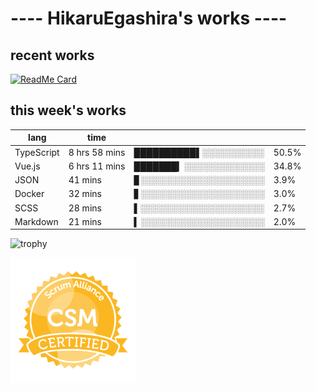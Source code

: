 # ---- HikaruEgashira's works ----

## recent works

[![ReadMe Card](https://github-readme-stats.vercel.app/api/pin/?username=twin-te&repo=twinte-front)](https://github.com/twin-te/twinte-front)

## this week's works

| lang        | time           |                       |        |
| ----------- | -------------- | --------------------- | ------ |
| TypeScript  | 8 hrs 58 mins  | ██████████▌░░░░░░░░░░ |  50.5% |
| Vue.js      | 6 hrs 11 mins  | ███████▎░░░░░░░░░░░░░ |  34.8% |
| JSON        | 41 mins        | ▊░░░░░░░░░░░░░░░░░░░░ |   3.9% |
| Docker      | 32 mins        | ▋░░░░░░░░░░░░░░░░░░░░ |   3.0% |
| SCSS        | 28 mins        | ▌░░░░░░░░░░░░░░░░░░░░ |   2.7% |
| Markdown    | 21 mins        | ▍░░░░░░░░░░░░░░░░░░░░ |   2.0% |

![trophy](https://github-profile-trophy.vercel.app/?username=HikaruEgashira&theme=flat)

<img src="./image/seal-csm.png" alt="" data-canonical-src="./image/seal-csm.png" width="200" height="200" />
